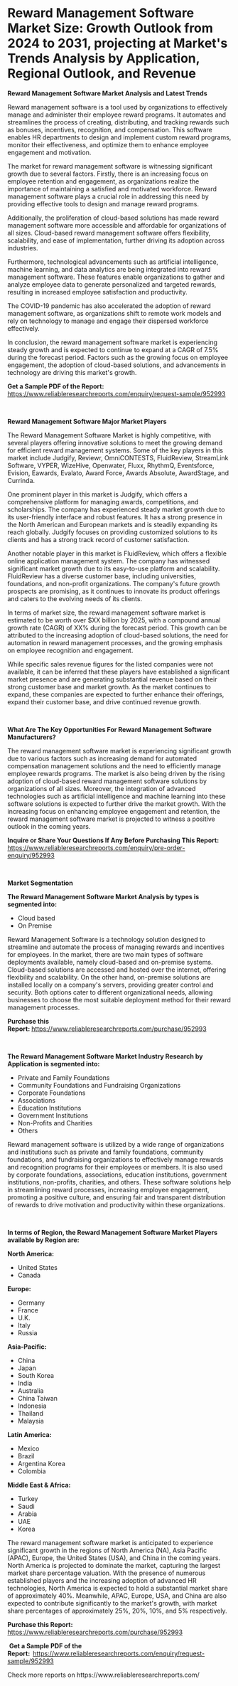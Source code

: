 <p><h1>Reward Management Software Market Size: Growth Outlook from 2024 to 2031, projecting at Market's Trends Analysis by Application, Regional Outlook, and Revenue</h1></p><p><strong>Reward Management Software Market Analysis and Latest Trends</strong></p>
<p><p>Reward management software is a tool used by organizations to effectively manage and administer their employee reward programs. It automates and streamlines the process of creating, distributing, and tracking rewards such as bonuses, incentives, recognition, and compensation. This software enables HR departments to design and implement custom reward programs, monitor their effectiveness, and optimize them to enhance employee engagement and motivation.</p><p>The market for reward management software is witnessing significant growth due to several factors. Firstly, there is an increasing focus on employee retention and engagement, as organizations realize the importance of maintaining a satisfied and motivated workforce. Reward management software plays a crucial role in addressing this need by providing effective tools to design and manage reward programs.</p><p>Additionally, the proliferation of cloud-based solutions has made reward management software more accessible and affordable for organizations of all sizes. Cloud-based reward management software offers flexibility, scalability, and ease of implementation, further driving its adoption across industries.</p><p>Furthermore, technological advancements such as artificial intelligence, machine learning, and data analytics are being integrated into reward management software. These features enable organizations to gather and analyze employee data to generate personalized and targeted rewards, resulting in increased employee satisfaction and productivity.</p><p>The COVID-19 pandemic has also accelerated the adoption of reward management software, as organizations shift to remote work models and rely on technology to manage and engage their dispersed workforce effectively.</p><p>In conclusion, the reward management software market is experiencing steady growth and is expected to continue to expand at a CAGR of 7.5% during the forecast period. Factors such as the growing focus on employee engagement, the adoption of cloud-based solutions, and advancements in technology are driving this market's growth.</p></p>
<p><strong>Get a Sample PDF of the Report:&nbsp;</strong> <a href="https://www.reliableresearchreports.com/enquiry/request-sample/952993">https://www.reliableresearchreports.com/enquiry/request-sample/952993</a></p>
<p>&nbsp;</p>
<p><strong>Reward Management Software Major Market Players</strong></p>
<p><p>The Reward Management Software Market is highly competitive, with several players offering innovative solutions to meet the growing demand for efficient reward management systems. Some of the key players in this market include Judgify, Reviewr, OmniCONTESTS, FluidReview, StreamLink Software, VYPER, WizeHive, Openwater, Fluxx, RhythmQ, Eventsforce, Evision, Eawards, Evalato, Award Force, Awards Absolute, AwardStage, and Currinda.</p><p>One prominent player in this market is Judgify, which offers a comprehensive platform for managing awards, competitions, and scholarships. The company has experienced steady market growth due to its user-friendly interface and robust features. It has a strong presence in the North American and European markets and is steadily expanding its reach globally. Judgify focuses on providing customized solutions to its clients and has a strong track record of customer satisfaction.</p><p>Another notable player in this market is FluidReview, which offers a flexible online application management system. The company has witnessed significant market growth due to its easy-to-use platform and scalability. FluidReview has a diverse customer base, including universities, foundations, and non-profit organizations. The company's future growth prospects are promising, as it continues to innovate its product offerings and caters to the evolving needs of its clients.</p><p>In terms of market size, the reward management software market is estimated to be worth over $XX billion by 2025, with a compound annual growth rate (CAGR) of XX% during the forecast period. This growth can be attributed to the increasing adoption of cloud-based solutions, the need for automation in reward management processes, and the growing emphasis on employee recognition and engagement.</p><p>While specific sales revenue figures for the listed companies were not available, it can be inferred that these players have established a significant market presence and are generating substantial revenue based on their strong customer base and market growth. As the market continues to expand, these companies are expected to further enhance their offerings, expand their customer base, and drive continued revenue growth.</p></p>
<p>&nbsp;</p>
<p><strong>What Are The Key Opportunities For Reward Management Software Manufacturers?</strong></p>
<p><p>The reward management software market is experiencing significant growth due to various factors such as increasing demand for automated compensation management solutions and the need to efficiently manage employee rewards programs. The market is also being driven by the rising adoption of cloud-based reward management software solutions by organizations of all sizes. Moreover, the integration of advanced technologies such as artificial intelligence and machine learning into these software solutions is expected to further drive the market growth. With the increasing focus on enhancing employee engagement and retention, the reward management software market is projected to witness a positive outlook in the coming years.</p></p>
<p><strong>Inquire or Share Your Questions If Any Before Purchasing This Report:</strong> <a href="https://www.reliableresearchreports.com/enquiry/pre-order-enquiry/952993">https://www.reliableresearchreports.com/enquiry/pre-order-enquiry/952993</a></p>
<p>&nbsp;</p>
<p><strong>Market Segmentation</strong></p>
<p><strong>The Reward Management Software Market Analysis by types is segmented into:</strong></p>
<p><ul><li>Cloud based</li><li>On Premise</li></ul></p>
<p><p>Reward Management Software is a technology solution designed to streamline and automate the process of managing rewards and incentives for employees. In the market, there are two main types of software deployments available, namely cloud-based and on-premise systems. Cloud-based solutions are accessed and hosted over the internet, offering flexibility and scalability. On the other hand, on-premise solutions are installed locally on a company's servers, providing greater control and security. Both options cater to different organizational needs, allowing businesses to choose the most suitable deployment method for their reward management processes.</p></p>
<p><strong>Purchase this Report:&nbsp;</strong><a href="https://www.reliableresearchreports.com/purchase/952993">https://www.reliableresearchreports.com/purchase/952993</a></p>
<p>&nbsp;</p>
<p><strong>The Reward Management Software Market Industry Research by Application is segmented into:</strong></p>
<p><ul><li>Private and Family Foundations</li><li>Community Foundations and Fundraising Organizations</li><li>Corporate Foundations</li><li>Associations</li><li>Education Institutions</li><li>Government Institutions</li><li>Non-Profits and Charities</li><li>Others</li></ul></p>
<p><p>Reward management software is utilized by a wide range of organizations and institutions such as private and family foundations, community foundations, and fundraising organizations to effectively manage rewards and recognition programs for their employees or members. It is also used by corporate foundations, associations, education institutions, government institutions, non-profits, charities, and others. These software solutions help in streamlining reward processes, increasing employee engagement, promoting a positive culture, and ensuring fair and transparent distribution of rewards to drive motivation and productivity within these organizations.</p></p>
<p>&nbsp;</p>
<p><strong>In terms of Region, the Reward Management Software Market Players available by Region are:</strong></p>
<p>
    <p> <strong> North America: </strong>
        <ul>
            <li>United States</li>
            <li>Canada</li>
        </ul>
        </p> 
    <p> <strong> Europe: </strong>
        <ul>
            <li>Germany</li>
            <li>France</li>
            <li>U.K.</li>
            <li>Italy</li>
            <li>Russia</li>
        </ul>
        </p> 
    <p> <strong> Asia-Pacific: </strong>
        <ul>
            <li>China</li>
            <li>Japan</li>
            <li>South Korea</li>
            <li>India</li>
            <li>Australia</li>
            <li>China Taiwan</li>
            <li>Indonesia</li>
            <li>Thailand</li>
            <li>Malaysia</li>
        </ul>
        </p> 
    <p> <strong> Latin America: </strong>
        <ul>
            <li>Mexico</li>
            <li>Brazil</li>
            <li>Argentina Korea</li>
            <li>Colombia</li>
        </ul>
        </p> 
    <p> <strong> Middle East & Africa: </strong>
        <ul>
            <li>Turkey</li>
            <li>Saudi</li>
            <li>Arabia</li>
            <li>UAE</li>
            <li>Korea</li>
        </ul>
    </p>
    </p>
<p><p>The reward management software market is anticipated to experience significant growth in the regions of North America (NA), Asia Pacific (APAC), Europe, the United States (USA), and China in the coming years. North America is projected to dominate the market, capturing the largest market share percentage valuation. With the presence of numerous established players and the increasing adoption of advanced HR technologies, North America is expected to hold a substantial market share of approximately 40%. Meanwhile, APAC, Europe, USA, and China are also expected to contribute significantly to the market's growth, with market share percentages of approximately 25%, 20%, 10%, and 5% respectively.</p></p>
<p><strong>Purchase this Report: </strong><a href="https://www.reliableresearchreports.com/purchase/952993">https://www.reliableresearchreports.com/purchase/952993</a></p>
<p>&nbsp;<strong>Get a Sample PDF of the Report:&nbsp;&nbsp;</strong><a href="https://www.reliableresearchreports.com/enquiry/request-sample/952993">https://www.reliableresearchreports.com/enquiry/request-sample/952993</a></p>
<p><strong></strong></p>
<p>Check more reports on https://www.reliableresearchreports.com/</p>